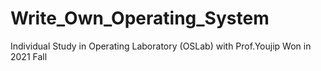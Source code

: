 # Write_Own_Operating_System
Individual Study in Operating Laboratory (OSLab) with Prof.Youjip Won in 2021 Fall
